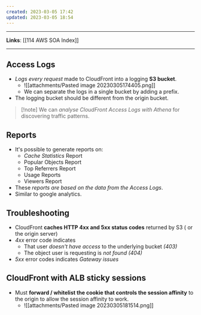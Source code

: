 ```yaml
---
created: 2023-03-05 17:42
updated: 2023-03-05 18:54
---
```

---
**Links**: [[114 AWS SOA Index]]

---
## Access Logs
- *Logs every request* made to CloudFront into a logging **S3 bucket**.
	- ![[attachments/Pasted image 20230305174405.png]]
	- We can separate the logs in a single bucket by adding a prefix.
- The logging bucket should be different from the origin bucket.

> [!note] We can *analyse CloudFront Access Logs with Athena* for discovering traffic patterns.

## Reports
- It's possible to generate reports on:
	- *Cache Statistics* Report
	- Popular Objects Report
	- Top Referrers Report
	- Usage Reports
	- Viewers Report
- These *reports are based on the data from the Access Logs*.
- Similar to google analytics.

## Troubleshooting
- CloudFront **caches HTTP 4xx and 5xx status codes** returned by S3 ( or the origin server)
- *4xx* error code indicates 
	- That user *doesn't have access* to the underlying bucket *(403)*
	- The object user is requesting is *not found (404)*
- *5xx* error codes indicates *Gateway issues*

## CloudFront with ALB sticky sessions
- Must **forward / whitelist the cookie that controls the session affinity** to the origin to allow the session affinity to work.
	- ![[attachments/Pasted image 20230305181514.png]]
